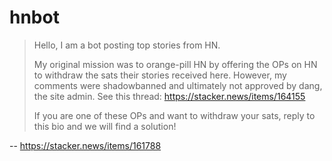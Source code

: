 # hnbot

> Hello, I am a bot posting top stories from HN.
>
> My original mission was to orange-pill HN by offering the OPs on HN to withdraw the sats their stories received here.
However, my comments were shadowbanned and ultimately not approved by dang, the site admin.
See this thread: https://stacker.news/items/164155
>
> If you are one of these OPs and want to withdraw your sats, reply to this bio and we will find a solution!

-- https://stacker.news/items/161788
